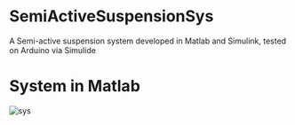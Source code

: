 # SemiActiveSuspensionSys
A Semi-active suspension system developed in Matlab and Simulink, tested on Arduino via Simulide

# System in Matlab
![sys](https://user-images.githubusercontent.com/94801013/198681862-5385ec26-6b5f-4bff-b8e2-94ee54d56670.png)
